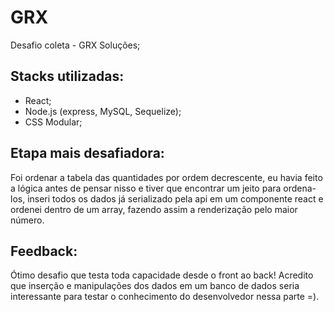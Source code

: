 # GRX

Desafio coleta - GRX Soluções;

## Stacks utilizadas:

- React;
- Node.js (express, MySQL, Sequelize);
- CSS Modular;

## Etapa mais desafiadora:

Foi ordenar a tabela das quantidades por ordem decrescente, eu havia feito a lógica antes de pensar nisso e tiver que encontrar um jeito
para ordena-los, inseri todos os dados já serializado pela api em um componente react e ordenei dentro de um array, fazendo assim a renderização pelo maior
número.

## Feedback:

Ótimo desafio que testa toda capacidade desde o front ao back!
Acredito que inserção e manipulações dos dados em um banco de dados seria interessante para testar o conhecimento do desenvolvedor nessa
parte =).
